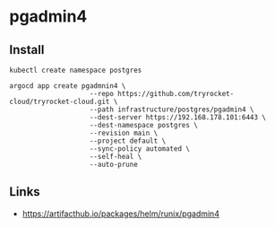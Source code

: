 # pgadmin4

## Install

    kubectl create namespace postgres
    
    argocd app create pgadmnin4 \
                        --repo https://github.com/tryrocket-cloud/tryrocket-cloud.git \
                        --path infrastructure/postgres/pgadmin4 \
                        --dest-server https://192.168.178.101:6443 \
                        --dest-namespace postgres \
                        --revision main \
                        --project default \
                        --sync-policy automated \
                        --self-heal \
                        --auto-prune

## Links

- https://artifacthub.io/packages/helm/runix/pgadmin4
